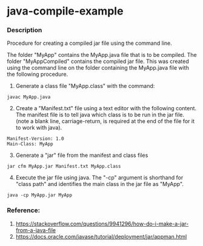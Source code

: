 # java-compile-example

### Description

Procedure for creating a compiled jar file using the command line.

The folder "MyApp" contains the MyApp.java file that is to be compiled. The folder "MyAppCompiled" contains the compiled jar file. This was created using the command line on the folder containing the MyApp.java file with the following procedure.

1. Generate a class file "MyApp.class" with the command: 
```
javac MyApp.java
```

2. Create a "Manifest.txt" file using a text editor with the following content. The manifest file is to tell java which class is to be run in the jar file. (note a blank line, carriage-return, is required at the end of the file for it to work with java).  
```
Manifest-Version: 1.0
Main-Class: MyApp

```

3. Generate a "jar" file from the manifest and class files 
```
jar cfm MyApp.jar Manifest.txt MyApp.class
```

4. Execute the jar file using java. The "-cp" argument is shorthand for "class path" and identifies the main class in the jar file as "MyApp". 
```
java -cp MyApp.jar MyApp
```

### Reference:

1. https://stackoverflow.com/questions/9941296/how-do-i-make-a-jar-from-a-java-file
2. https://docs.oracle.com/javase/tutorial/deployment/jar/appman.html
